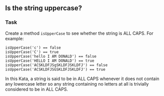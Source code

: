 ## Is the string uppercase?

### Task
Create a method `isUpperCase` to see whether the string is ALL CAPS. For example:
```
isUpperCase('c') == false
isUpperCase('C') == true
isUpperCase('hello I AM DONALD') == false
isUpperCase('HELLO I AM DONALD') == true
isUpperCase('ACSKLDFJSgSKLDFJSKLDFJ') == false
isUpperCase('ACSKLDFJSGSKLDFJSKLDFJ') == true
```
In this Kata, a string is said to be in ALL CAPS whenever it does not contain any lowercase letter so any string containing no letters at all is trivially considered to be in ALL CAPS.
